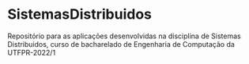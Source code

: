 # SistemasDistribuidos

Repositório para as aplicações desenvolvidas na disciplina de Sistemas Distribuidos, curso de bacharelado de Engenharia de Computação da UTFPR-2022/1
